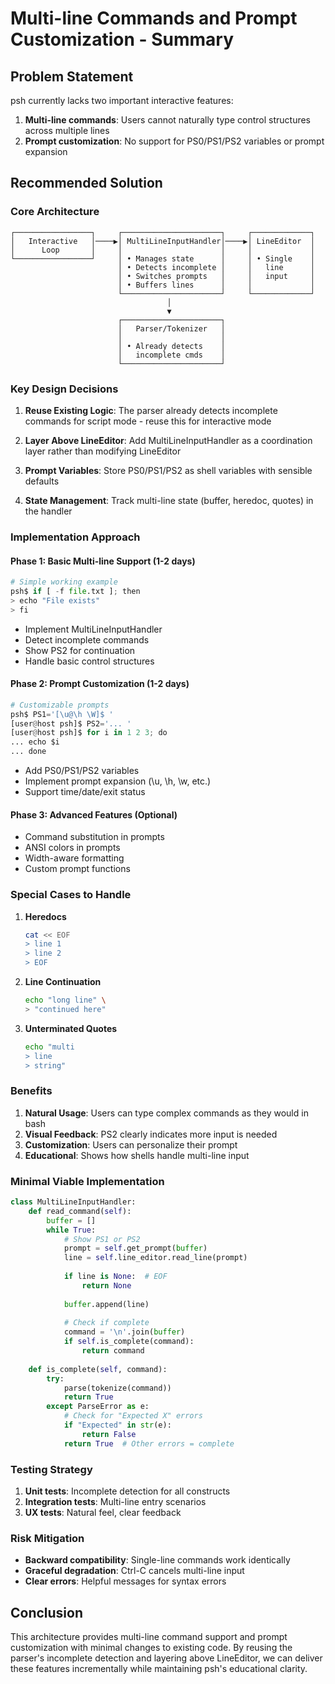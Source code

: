 # Multi-line Commands and Prompt Customization - Summary

## Problem Statement

psh currently lacks two important interactive features:
1. **Multi-line commands**: Users cannot naturally type control structures across multiple lines
2. **Prompt customization**: No support for PS0/PS1/PS2 variables or prompt expansion

## Recommended Solution

### Core Architecture

```
┌─────────────────┐     ┌──────────────────────┐     ┌─────────────┐
│   Interactive   │────▶│ MultiLineInputHandler│────▶│ LineEditor  │
│      Loop       │     │                      │     │             │
└─────────────────┘     │ • Manages state      │     │ • Single    │
                        │ • Detects incomplete │     │   line      │
                        │ • Switches prompts   │     │   input     │
                        │ • Buffers lines      │     │             │
                        └──────────────────────┘     └─────────────┘
                                   │
                                   ▼
                        ┌──────────────────────┐
                        │   Parser/Tokenizer   │
                        │                      │
                        │ • Already detects    │
                        │   incomplete cmds    │
                        └──────────────────────┘
```

### Key Design Decisions

1. **Reuse Existing Logic**: The parser already detects incomplete commands for script mode - reuse this for interactive mode

2. **Layer Above LineEditor**: Add MultiLineInputHandler as a coordination layer rather than modifying LineEditor

3. **Prompt Variables**: Store PS0/PS1/PS2 as shell variables with sensible defaults

4. **State Management**: Track multi-line state (buffer, heredoc, quotes) in the handler

### Implementation Approach

#### Phase 1: Basic Multi-line Support (1-2 days)
```python
# Simple working example
psh$ if [ -f file.txt ]; then
> echo "File exists"
> fi
```
- Implement MultiLineInputHandler
- Detect incomplete commands
- Show PS2 for continuation
- Handle basic control structures

#### Phase 2: Prompt Customization (1-2 days)
```python
# Customizable prompts
psh$ PS1='[\u@\h \W]$ '
[user@host psh]$ PS2='... '
[user@host psh]$ for i in 1 2 3; do
... echo $i
... done
```
- Add PS0/PS1/PS2 variables
- Implement prompt expansion (\u, \h, \w, etc.)
- Support time/date/exit status

#### Phase 3: Advanced Features (Optional)
- Command substitution in prompts
- ANSI colors in prompts  
- Width-aware formatting
- Custom prompt functions

### Special Cases to Handle

1. **Heredocs**
   ```bash
   cat << EOF
   > line 1
   > line 2
   > EOF
   ```

2. **Line Continuation**
   ```bash
   echo "long line" \
   > "continued here"
   ```

3. **Unterminated Quotes**
   ```bash
   echo "multi
   > line
   > string"
   ```

### Benefits

1. **Natural Usage**: Users can type complex commands as they would in bash
2. **Visual Feedback**: PS2 clearly indicates more input is needed
3. **Customization**: Users can personalize their prompt
4. **Educational**: Shows how shells handle multi-line input

### Minimal Viable Implementation

```python
class MultiLineInputHandler:
    def read_command(self):
        buffer = []
        while True:
            # Show PS1 or PS2
            prompt = self.get_prompt(buffer)
            line = self.line_editor.read_line(prompt)
            
            if line is None:  # EOF
                return None
                
            buffer.append(line)
            
            # Check if complete
            command = '\n'.join(buffer)
            if self.is_complete(command):
                return command
    
    def is_complete(self, command):
        try:
            parse(tokenize(command))
            return True
        except ParseError as e:
            # Check for "Expected X" errors
            if "Expected" in str(e):
                return False
            return True  # Other errors = complete
```

### Testing Strategy

1. **Unit tests**: Incomplete detection for all constructs
2. **Integration tests**: Multi-line entry scenarios  
3. **UX tests**: Natural feel, clear feedback

### Risk Mitigation

- **Backward compatibility**: Single-line commands work identically
- **Graceful degradation**: Ctrl-C cancels multi-line input
- **Clear errors**: Helpful messages for syntax errors

## Conclusion

This architecture provides multi-line command support and prompt customization with minimal changes to existing code. By reusing the parser's incomplete detection and layering above LineEditor, we can deliver these features incrementally while maintaining psh's educational clarity.